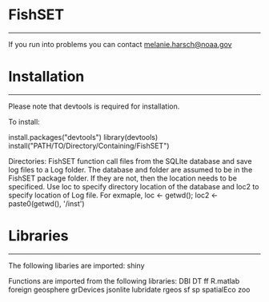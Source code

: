 FishSET
=========
---

If you run into problems you can contact melanie.harsch@noaa.gov

# Installation #
---
Please note that devtools is required for installation. 

To install:

   install.packages("devtools")
	 library(devtools)
	 install("PATH/TO/Directory/Containing/FishSET")

Directories:
FishSET function call files from the SQLIte database and save log files to a Log folder.
The database and folder are assumed to be in the FishSET package folder. If they are not, 
then the location needs to be specificed.
Use loc to specify directory location of the database and loc2 to specify location of Log file.
For exmaple, loc <- getwd();  loc2 <- paste0(getwd(), '/inst')

# Libraries #
---

The following libaries are imported:
shiny

Functions are imported from the following libraries:
DBI
DT
ff
R.matlab
foreign
geosphere
grDevices
jsonlite
lubridate
rgeos
sf
sp
spatialEco
zoo

